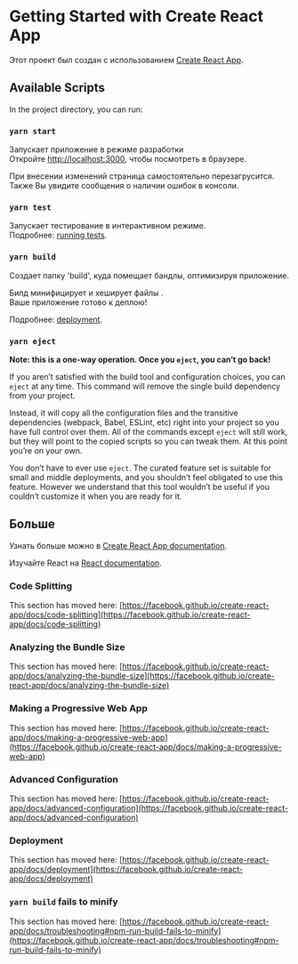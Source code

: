# Getting Started with Create React App

Этот проект был создан с использованием [Create React App](https://github.com/facebook/create-react-app).

## Available Scripts

In the project directory, you can run:

### `yarn start`

Запускает приложение в режиме разработки\
Откройте [http://localhost:3000](http://localhost:3000), чтобы посмотреть в браузере.

При внесении изменений страница самостоятельно перезагрусится.\
Также Вы увидите сообщения о наличии ошибок в консоли.

### `yarn test`

Запускает тестирование в интерактивном режиме.\
Подробнее: [running tests](https://facebook.github.io/create-react-app/docs/running-tests).

### `yarn build`

Создает папку 'build', куда помещает бандлы, оптимизируя приложение.

Билд минифицирует и хеширует файлы .\
Ваше приложение готово к деплою!

Подробнее: [deployment](https://facebook.github.io/create-react-app/docs/deployment).

### `yarn eject`

**Note: this is a one-way operation. Once you `eject`, you can’t go back!**

If you aren’t satisfied with the build tool and configuration choices, you can `eject` at any time. This command will remove the single build dependency from your project.

Instead, it will copy all the configuration files and the transitive dependencies (webpack, Babel, ESLint, etc) right into your project so you have full control over them. All of the commands except `eject` will still work, but they will point to the copied scripts so you can tweak them. At this point you’re on your own.

You don’t have to ever use `eject`. The curated feature set is suitable for small and middle deployments, and you shouldn’t feel obligated to use this feature. However we understand that this tool wouldn’t be useful if you couldn’t customize it when you are ready for it.

## Больше

Узнать больше можно в [Create React App documentation](https://facebook.github.io/create-react-app/docs/getting-started).

Изучайте React на [React documentation](https://reactjs.org/).

### Code Splitting

This section has moved here: [https://facebook.github.io/create-react-app/docs/code-splitting](https://facebook.github.io/create-react-app/docs/code-splitting)

### Analyzing the Bundle Size

This section has moved here: [https://facebook.github.io/create-react-app/docs/analyzing-the-bundle-size](https://facebook.github.io/create-react-app/docs/analyzing-the-bundle-size)

### Making a Progressive Web App

This section has moved here: [https://facebook.github.io/create-react-app/docs/making-a-progressive-web-app](https://facebook.github.io/create-react-app/docs/making-a-progressive-web-app)

### Advanced Configuration

This section has moved here: [https://facebook.github.io/create-react-app/docs/advanced-configuration](https://facebook.github.io/create-react-app/docs/advanced-configuration)

### Deployment

This section has moved here: [https://facebook.github.io/create-react-app/docs/deployment](https://facebook.github.io/create-react-app/docs/deployment)

### `yarn build` fails to minify

This section has moved here: [https://facebook.github.io/create-react-app/docs/troubleshooting#npm-run-build-fails-to-minify](https://facebook.github.io/create-react-app/docs/troubleshooting#npm-run-build-fails-to-minify)
